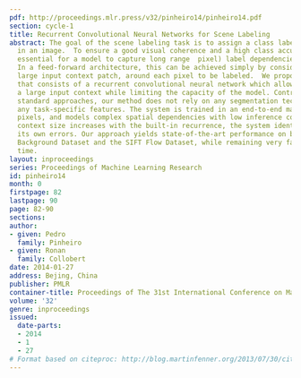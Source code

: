 ```yaml
---
pdf: http://proceedings.mlr.press/v32/pinheiro14/pinheiro14.pdf
section: cycle-1
title: Recurrent Convolutional Neural Networks for Scene Labeling
abstract: The goal of the scene labeling task is to assign a class label to each pixel
  in an image.  To ensure a good visual coherence and a high class accuracy, it is
  essential for a model to capture long range  pixel) label dependencies in images.
  In a feed-forward architecture, this can be achieved simply by considering a sufficiently
  large input context patch, around each pixel to be labeled.  We propose an approach
  that consists of a recurrent convolutional neural network which allows us to consider
  a large input context while limiting the capacity of the model. Contrary to most
  standard approaches, our method does not rely on any segmentation technique nor
  any task-specific features. The system is trained in an end-to-end manner over raw
  pixels, and models complex spatial dependencies with low inference cost. As the
  context size increases with the built-in recurrence, the system identifies and corrects
  its own errors. Our approach yields state-of-the-art performance on both the Stanford
  Background Dataset and the SIFT Flow Dataset, while remaining very fast at test
  time.
layout: inproceedings
series: Proceedings of Machine Learning Research
id: pinheiro14
month: 0
firstpage: 82
lastpage: 90
page: 82-90
sections: 
author:
- given: Pedro
  family: Pinheiro
- given: Ronan
  family: Collobert
date: 2014-01-27
address: Bejing, China
publisher: PMLR
container-title: Proceedings of The 31st International Conference on Machine Learning
volume: '32'
genre: inproceedings
issued:
  date-parts:
  - 2014
  - 1
  - 27
# Format based on citeproc: http://blog.martinfenner.org/2013/07/30/citeproc-yaml-for-bibliographies/
---
```

